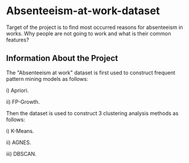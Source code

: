 # Absenteeism-at-work-dataset
Target of the project is to find most occurred reasons for absenteeism in works. Why people are not going to work and what is their common features?

## Information About the Project

The "Absenteeism at work" dataset is first used to construct frequent pattern mining models as follows:

i) Apriori.

ii) FP-Growth.

Then the dataset is used to construct 3 clustering analysis methods as follows:

i) K-Means.

ii) AGNES.

iii) DBSCAN.
